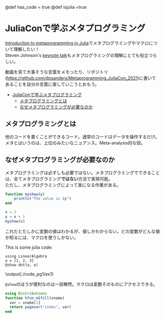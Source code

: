 @def has_code = true
@def isjulia =true

# JuliaConで学ぶメタプログラミング

[Introduction to metaprogramming in Julia](https://youtu.be/2QLhw6LVaq0)でメタプログラミングやマクロについて理解したい！  
Steven Johnson's [keynote talk](https://www.youtube.com/watch?v=mSgXWpvQEHE
)もメタプログラミングの理解にとても役立つらしい。  

動画を見て大事そうな言葉をメモったり、リポジトリ(https://github.com/dpsanders/Metaprogramming_JuliaCon_2021)に書いてあることを自分の言葉に直していこうとおもう。

- [JuliaConで学ぶメタプログラミング](#juliaconで学ぶメタプログラミング)
  - [メタプログラミングとは](#メタプログラミングとは)
  - [なぜメタプログラミングが必要なのか](#なぜメタプログラミングが必要なのか)

## メタプログラミングとは

他のコードを書くことができるコード。通常のコードはデータを操作するだけ。  
メタとはいうのは、上位のみたいなニュアンス。Meta-analysis的な奴。  

## なぜメタプログラミングが必要なのか

メタプログラミングは必ずしも必要ではない。メタプログラミングでできることは、全てメタプログラミング**ではない**方法で実現可能。  
ただし、メタプログラミングによって楽になる作業がある。

```julia
function myshow(y)
    println("The value is $y")
end

x = 2
y = x + 1
myshow(x)
```
これだとたしかに変数の値はわかるが、値しかわからない。どの変数がどんな値か知るには、マクロを使うしかない。

This is some julia code:
```julia:./code_pg1/ex1
using LinearAlgebra
a = [1, 2, 3]
@show dot(a, a)
```

\output{./code_pg1/ex1}

`@show`のほうが便利なのは一目瞭然。マクロは変数そのものにアクセスできる。

```julia
using Distributions
function hfun_m1fill(vname)
  var = vname[1]
  return pagevar("index", var)
end

```
